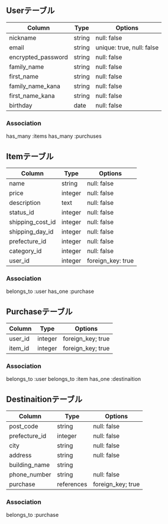 ## Userテーブル

|Column                      |Type     |Options       |
|----------------------------|---------|------------- |
| nickname                   | string  | null: false  |
| email                     | string  | unique: true, null: false |
| encrypted_password         | string  | null: false  |
| family_name                | string  | null: false  |
| first_name                 | string  | null: false  |
| family_name_kana           | string  | null: false  |
| first_name_kana            | string  | null: false  |
| birthday                   | date    | null: false  |



### Association
has_many   :items
has_many :purchuses


## Itemテーブル

|Column            |Type        |Options           |
|------------------|------------|------------------|
| name             | string     | null: false      |
| price            | integer    | null: false      |
| description      | text       | null: false      | 
| status_id        | integer    | null: false      |
| shipping_cost_id | integer    | null: false      |
| shipping_day_id  | integer    | null: false      |
| prefecture_id    | integer    | null: false      |
| category_id      | integer    | null: false      |
| user_id          | integer    | foreign_key: true|




### Association
belongs_to :user
has_one    :purchase




## Purchaseテーブル

|Column            |Type        |Options           |
|------------------|------------|------------------|
| user_id          | integer    | foreign_key; true|
| item_id          | integer    | foreign_key; true|


### Association
belongs_to :user
belongs_to :item
has_one    :destinaition


## Destinaitionテーブル

|Column        |Type        |Options           |
|--------------|------------|------------------|
| post_code    |string      | null: false      |
| prefecture_id|integer     | null: false      |
| city         |string      | null: false      |
| address      |string      | null: false      |
| building_name|string      |                  |
| phone_number |string      | null: false      |
| purchase     | references | foreign_key; true|



### Association
belongs_to :purchase
